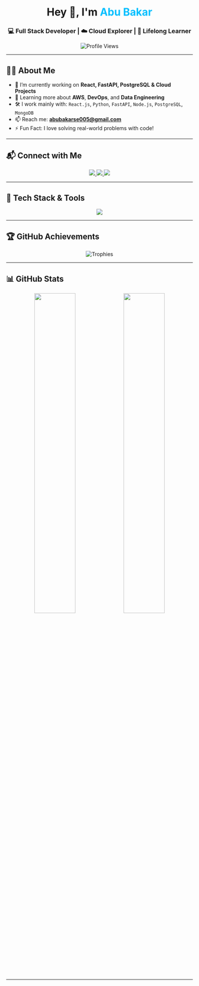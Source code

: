 <!-- Header with Greeting and Emoji -->
<h1 align="center">Hey 👋, I'm <span style="color:#00BFFF">Abu Bakar</span></h1>
<h3 align="center">💻 Full Stack Developer | ☁️ Cloud Explorer | 🧠 Lifelong Learner</h3>

<!-- Profile Views -->
<p align="center">
  <img src="https://komarev.com/ghpvc/?username=codewithbakar&label=Profile+Views&color=brightgreen&style=flat-square" alt="Profile Views" />
</p>

---

<!-- About Me -->
## 🙋‍♂️ About Me

- 🔭 I’m currently working on **React, FastAPI, PostgreSQL & Cloud Projects**
- 🌱 Learning more about **AWS**, **DevOps**, and **Data Engineering**
- 🛠️ I work mainly with: `React.js`, `Python`, `FastAPI`, `Node.js`, `PostgreSQL`, `MongoDB`
- 📫 Reach me: **abubakarse005@gmail.com**
- ⚡ Fun Fact: I love solving real-world problems with code!

---

<!-- Contact -->
## 📬 Connect with Me

<p align="center">
  <a href="https://linkedin.com/in/abubakarse005" target="_blank">
    <img src="https://img.shields.io/badge/LinkedIn-%230077B5.svg?&style=for-the-badge&logo=linkedin&logoColor=white" />
  </a>
  <a href="mailto:abubakarse005@gmail.com">
    <img src="https://img.shields.io/badge/Gmail-D14836?style=for-the-badge&logo=gmail&logoColor=white" />
  </a>
  <a href="https://github.com/codewithbakar">
    <img src="https://img.shields.io/badge/GitHub-100000?style=for-the-badge&logo=github&logoColor=white" />
  </a>
</p>

---

<!-- Tech Stack -->
## 🧰 Tech Stack & Tools

<p align="center">
  <img src="https://skillicons.dev/icons?i=react,nextjs,js,ts,python,fastapi,nodejs,html,css,mongodb,postgres,docker,aws,linux,git,figma,postman,cypress,selenium,jenkins,firebase" />
</p>

---

<!-- GitHub Trophies -->
## 🏆 GitHub Achievements

<p align="center">
  <img src="https://github-profile-trophy.vercel.app/?username=codewithbakar&theme=algolia&no-frame=true&margin-w=15&row=2&column=4" alt="Trophies" />
</p>

---

<!-- GitHub Stats -->
## 📊 GitHub Stats

<div align="center">
  <img src="https://github-readme-stats.vercel.app/api?username=codewithbakar&show_icons=true&theme=radical&hide_border=true" width="47%" />
  <img src="https://github-readme-stats.vercel.app/api/top-langs/?username=codewithbakar&layout=compact&theme=radical&hide_border=true" width="47%" />
</div>

---



